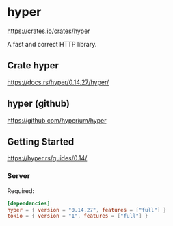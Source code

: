# hyper #

<https://crates.io/crates/hyper>

 A fast and correct HTTP library. 
 

## Crate hyper ##

<https://docs.rs/hyper/0.14.27/hyper/>
 

## hyper (github) ##

<https://github.com/hyperium/hyper> 


## Getting Started ##

<https://hyper.rs/guides/0.14/>

### Server ###

Required:

``` toml
[dependencies]
hyper = { version = "0.14.27", features = ["full"] }
tokio = { version = "1", features = ["full"] }
```
